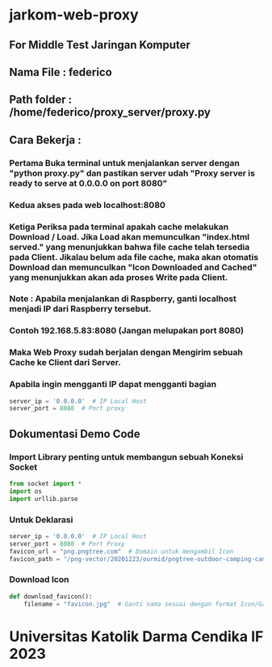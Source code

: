﻿# jarkom-web-proxy

## For Middle Test Jaringan Komputer

## Nama File : federico
## Path folder : /home/federico/proxy_server/proxy.py

## Cara Bekerja : 

### Pertama Buka terminal untuk menjalankan server dengan "python proxy.py" dan pastikan server udah "Proxy server is ready to serve at 0.0.0.0 on port 8080"

### Kedua akses pada web localhost:8080

### Ketiga Periksa pada terminal apakah cache melakukan Download / Load. Jika Load akan memunculkan "index.html served." yang menunjukkan bahwa file cache telah tersedia pada Client. Jikalau belum ada file cache, maka akan otomatis Download dan memunculkan "Icon Downloaded and Cached" yang menunjukkan akan ada proses Write pada Client.

### Note : Apabila menjalankan di Raspberry, ganti localhost menjadi IP dari Raspberry tersebut.
### Contoh 192.168.5.83:8080 (Jangan melupakan port 8080)

### Maka Web Proxy sudah berjalan dengan Mengirim sebuah Cache ke Client dari Server.

### Apabila ingin mengganti IP dapat mengganti bagian

```py
server_ip = '0.0.0.0'  # IP Local Host
server_port = 8080  # Port proxy
```

## Dokumentasi Demo Code

### Import Library penting untuk membangun sebuah Koneksi Socket
```py
from socket import *
import os
import urllib.parse
```

### Untuk Deklarasi

```py
server_ip = '0.0.0.0'  # IP Local Host
server_port = 8080  # Port Proxy
favicon_url = "png.pngtree.com"  # Domain untuk mengambil Icon
favicon_path = "/png-vector/20201223/ourmid/pngtree-outdoor-camping-camping-icon-logo-vector-png-image_2589489.jpg" # Path Icon
```

### Download Icon

```py
def download_favicon():
    filename = "favicon.jpg"  # Ganti nama sesuai dengan format Icon/Gambar yang diambil
```

# Universitas Katolik Darma Cendika IF 2023